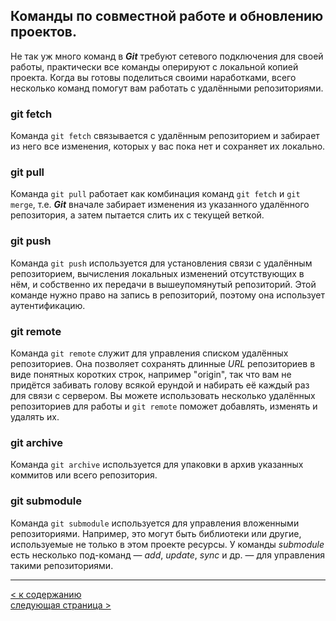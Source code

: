 ## Команды по совместной работе и обновлению проектов.

Не так уж много команд в ***Git*** требуют сетевого подключения для своей работы, практически все команды оперируют с локальной копией проекта. Когда вы готовы поделиться своими наработками, всего несколько команд помогут вам работать с удалёнными репозиториями.
### git fetch

Команда `git fetch` связывается с удалённым репозиторием и забирает из него все изменения, которых у вас пока нет и сохраняет их локально.
### git pull

Команда `git pull` работает как комбинация команд `git fetch` и `git merge`, т.е. ***Git*** вначале забирает изменения из указанного удалённого репозитория, а затем пытается слить их с текущей веткой.
### git push

Команда `git push` используется для установления связи с удалённым репозиторием, вычисления локальных изменений отсутствующих в нём, и собственно их передачи в вышеупомянутый репозиторий. Этой команде нужно право на запись в репозиторий, поэтому она использует аутентификацию.
### git remote

Команда `git remote` служит для управления списком удалённых репозиториев. Она позволяет сохранять длинные *URL* репозиториев в виде понятных коротких строк, например "origin", так что вам не придётся забивать голову всякой ерундой и набирать её каждый раз для связи с сервером. Вы можете использовать несколько удалённых репозиториев для работы и `git remote` поможет добавлять, изменять и удалять их.
### git archive

Команда `git archive` используется для упаковки в архив указанных коммитов или всего репозитория.
### git submodule

Команда `git submodule` используется для управления вложенными репозиториями. Например, это могут быть библиотеки или другие, используемые не только в этом проекте ресурсы. У команды *submodule* есть несколько под-команд — *add*, *update*, *sync* и др. — для управления такими репозиториями.  

***

[< к содержанию](readme.md)  
[следующая страница >](6.comparison.md)